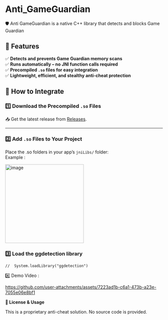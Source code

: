 # Anti_GameGuardian
🛡️ Anti GameGuardian is a native C++ library that detects and blocks Game Guardian


## 🚀 Features  
✅ **Detects and prevents Game Guardian memory scans**  
✅ **Runs automatically – no JNI function calls required**  
✅ **Precompiled `.so` files for easy integration**  
✅ **Lightweight, efficient, and stealthy anti-cheat protection**  

## 🔧 How to Integrate  

### 1️⃣ **Download the Precompiled `.so` Files**  
📥 Get the latest release from [Releases](https://github.com/Kahllo/Anti_GameGuardian/releases).  

---

### 2️⃣ **Add `.so` Files to Your Project**  
Place the .so folders in  your app’s `jniLibs/` folder:  
Example : 

<img width="251" alt="image" src="https://github.com/user-attachments/assets/ebf83581-0105-4b1f-b781-611d2375a415" />


### 3️⃣ **Load the ggdetection library**

```<Java>
//  System.loadLibrary("ggdetection")
```


4️⃣ Demo Video : 


https://github.com/user-attachments/assets/7223ad1b-c6a1-473b-a23e-7055e06e8bf1



**📜 License & Usage**  

This is a proprietary anti-cheat solution. No source code is provided.

